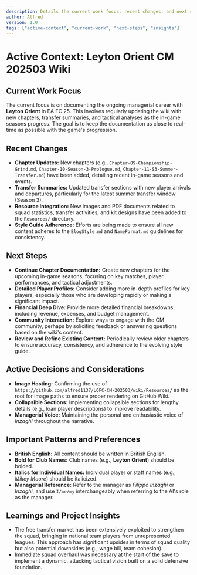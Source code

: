 ```yaml
---
description: Details the current work focus, recent changes, and next steps for the Leyton Orient CM 202503 project wiki.
author: Alfred
version: 1.0
tags: ["active-context", "current-work", "next-steps", "insights"]
---
```

# Active Context: Leyton Orient CM 202503 Wiki

## Current Work Focus
The current focus is on documenting the ongoing managerial career with **Leyton Orient** in EA FC 25. This involves regularly updating the wiki with new chapters, transfer summaries, and tactical analyses as the in-game seasons progress. The goal is to keep the documentation as close to real-time as possible with the game's progression.

## Recent Changes
*   **Chapter Updates:** New chapters (e.g., `Chapter-09-Championship-Grind.md`, `Chapter-10-Season-3-Prologue.md`, `Chapter-11-S3-Summer-Transfer.md`) have been added, detailing recent in-game seasons and events.
*   **Transfer Summaries:** Updated transfer sections with new player arrivals and departures, particularly for the latest summer transfer window (Season 3).
*   **Resource Integration:** New images and PDF documents related to squad statistics, transfer activities, and kit designs have been added to the `Resources/` directory.
*   **Style Guide Adherence:** Efforts are being made to ensure all new content adheres to the `BlogStyle.md` and `NameFormat.md` guidelines for consistency.

## Next Steps
*   **Continue Chapter Documentation:** Create new chapters for the upcoming in-game seasons, focusing on key matches, player performances, and tactical adjustments.
*   **Detailed Player Profiles:** Consider adding more in-depth profiles for key players, especially those who are developing rapidly or making a significant impact.
*   **Financial Deep Dive:** Provide more detailed financial breakdowns, including revenue, expenses, and budget management.
*   **Community Interaction:** Explore ways to engage with the CM community, perhaps by soliciting feedback or answering questions based on the wiki's content.
*   **Review and Refine Existing Content:** Periodically review older chapters to ensure accuracy, consistency, and adherence to the evolving style guide.

## Active Decisions and Considerations
*   **Image Hosting:** Confirming the use of `https://github.com/alfred1137/LOFC-CM-202503/wiki/Resources/` as the root for image paths to ensure proper rendering on GitHub Wiki.
*   **Collapsible Sections:** Implementing collapsible sections for lengthy details (e.g., loan player descriptions) to improve readability.
*   **Managerial Voice:** Maintaining the personal and enthusiastic voice of *Inzaghi* throughout the narrative.

## Important Patterns and Preferences
*   **British English:** All content should be written in British English.
*   **Bold for Club Names:** Club names (e.g., **Leyton Orient**) should be bolded.
*   **Italics for Individual Names:** Individual player or staff names (e.g., *Mikey Moore*) should be italicized.
*   **Managerial Reference:** Refer to the manager as *Filippo Inzaghi* or *Inzaghi*, and use `I/me/my` interchangeably when referring to the AI's role as the manager.

## Learnings and Project Insights
*   The free transfer market has been extensively exploited to strengthen the squad, bringing in national team players from unrepresented leagues. This approach has significant upsides in terms of squad quality but also potential downsides (e.g., wage bill, team cohesion).
*   Immediate squad overhaul was necessary at the start of the save to implement a dynamic, attacking tactical vision built on a solid defensive foundation.
